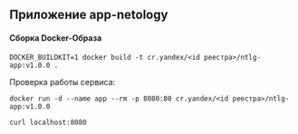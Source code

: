 ## Приложение app-netology

#### Сборка Docker-Образа

`DOCKER_BUILDKIT=1 docker build -t cr.yandex/<id реестра>/ntlg-app:v1.0.0 .`

Проверка работы сервиса:

`docker run -d --name app --rm -p 8080:80 cr.yandex/<id реестра>/ntlg-app:v1.0.0`

`curl localhost:8080`
